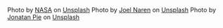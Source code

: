 Photo by <a href="https://unsplash.com/@nasa?utm_content=creditCopyText&utm_medium=referral&utm_source=unsplash">NASA</a> on <a href="https://unsplash.com/photos/photo-of-outer-space-Q1p7bh3SHj8?utm_content=creditCopyText&utm_medium=referral&utm_source=unsplash">Unsplash</a>
  Photo by <a href="https://unsplash.com/@joeljnaren?utm_content=creditCopyText&utm_medium=referral&utm_source=unsplash">Joel Naren</a> on <a href="https://unsplash.com/photos/purple-and-pink-floral-textile-5lwz_to-_Ls?utm_content=creditCopyText&utm_medium=referral&utm_source=unsplash">Unsplash</a>
  Photo by <a href="https://unsplash.com/@r3dmax?utm_content=creditCopyText&utm_medium=referral&utm_source=unsplash">Jonatan Pie</a> on <a href="https://unsplash.com/photos/silhouette-of-off-road-car-h8nxGssjQXs?utm_content=creditCopyText&utm_medium=referral&utm_source=unsplash">Unsplash</a>
  